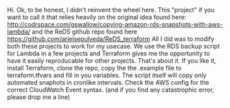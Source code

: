 Hi.
Ok, to be honest, I didn't reinvent the wheel here.
This "project" if you want to call it that relies heavily on the original idea found here:
http://codrspace.com/gswallow/copying-amazon-rds-snapshots-with-aws-lambda/
and the ReDS github repo found here https://github.com/arielsepulveda/ReDS_terraform
All I did was to modify both these projects to work for my usecase.
We use the RDS backup script for Lambda in a few projects and Terraform
gives me the opportunity to have it easily reproducable for other projects.
That's about it.
If you like it, install Terraform, clone the repo, copy the the .example file to terraform.tfvars and fill in you variables.
The script itself will copy only automated snaphots in cronlike intervals. Check the AWS config for the correct CloudWatch Event syntax.
(and if you find any catastrophic error, please drop me a line)
